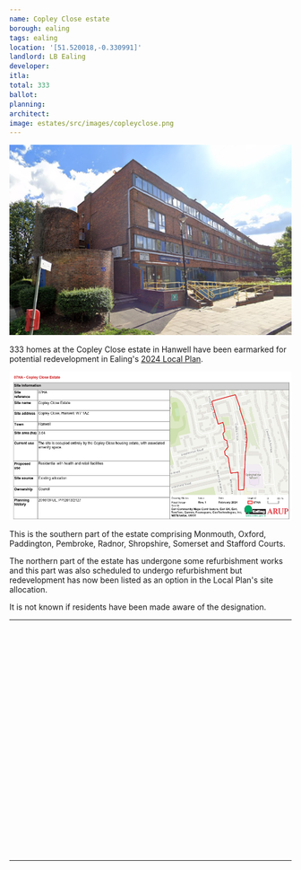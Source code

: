 ```yaml
---
name: Copley Close estate
borough: ealing
tags: ealing
location: '[51.520018,-0.330991]'
landlord: LB Ealing
developer:
itla:
total: 333
ballot: 
planning: 
architect:
image: estates/src/images/copleyclose.png
---
```

![Copley Close estate](src/images/copleyclose.png)

333 homes at the Copley Close estate in Hanwell have been earmarked for potential redevelopment in Ealing's [2024 Local Plan](https://www.ealing.gov.uk/download/downloads/id/19587/appendix_e_-_results.pdf).

![Copley Close estate](src/images/copleyclosesite.png)

This is the southern part of the estate comprising Monmouth, Oxford, Paddington, Pembroke, Radnor, Shropshire, Somerset and Stafford Courts.

The northern part of the estate has undergone some refurbishment works and this part was also scheduled to undergo refurbishment but redevelopment has now been listed as an option in the Local Plan's site allocation.

It is not known if residents have been made aware of the designation.

---

<!------------THE CODE BELOW RENDERS THE MAP - DO NOT EDIT! ---------------------------->

<div id="map" style="width: 100%; height: 400px;"></div>

<script>
  var map = L.map('map').setView({{ location }}, 13);
  L.tileLayer('https://tile.openstreetmap.org/{z}/{x}/{y}.png', {
  maxZoom: 19,
attribution: '&copy; <a href="http://www.openstreetmap.org/copyright">OpenStreetMap</a>'
}).addTo(map);
var circle = L.circle({{ location }}, {
    color: 'red',
    fillColor: '#f03',
    fillOpacity: 0.5,
    radius: 500
}).addTo(map);
</script>

---